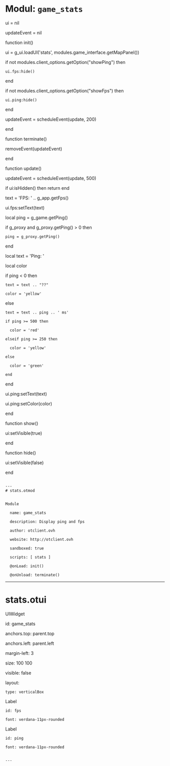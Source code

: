 # Modul: `game_stats`


ui = nil

updateEvent = nil

function init()

  ui = g_ui.loadUI('stats', modules.game_interface.getMapPanel())

  if not modules.client_options.getOption("showPing") then

    ui.fps:hide()

  end

  if not modules.client_options.getOption("showFps") then

    ui.ping:hide()

  end

  updateEvent = scheduleEvent(update, 200)

end

function terminate()

  removeEvent(updateEvent)

end

function update()

  updateEvent = scheduleEvent(update, 500)

  if ui:isHidden() then return end

  text = 'FPS: ' .. g_app.getFps()

  ui.fps:setText(text)

  local ping = g_game.getPing()

  if g_proxy and g_proxy.getPing() > 0 then

    ping = g_proxy.getPing()

  end

  local text = 'Ping: '

  local color

  if ping < 0 then

    text = text .. "??"

    color = 'yellow'

  else

    text = text .. ping .. ' ms'

    if ping >= 500 then

      color = 'red'

    elseif ping >= 250 then

      color = 'yellow'

    else

      color = 'green'

    end

  end

  ui.ping:setText(text)

  ui.ping:setColor(color)

end

function show()

  ui:setVisible(true)

end

function hide()

  ui:setVisible(false)

end

```

---
# stats.otmod


Module

  name: game_stats

  description: Display ping and fps

  author: otclient.ovh

  website: http://otclient.ovh

  sandboxed: true

  scripts: [ stats ]

  @onLoad: init()

  @onUnload: terminate()

```

---
# stats.otui


UIWidget

  id: game_stats

  anchors.top: parent.top

  anchors.left: parent.left

  margin-left: 3

  size: 100 100

  visible: false

  layout:

    type: verticalBox  

  Label

    id: fps

    font: verdana-11px-rounded

  Label

    id: ping

    font: verdana-11px-rounded

```

---
